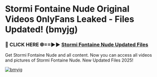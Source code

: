 # Stormi Fontaine Nude Original Videos 0nlyFans Leaked - Files Updated! (bmyjg)

<h3>🔴 CLICK HERE 🌐==►► <a href="https://tinyurl.com/y5r63du9" rel="nofollow">Stormi Fontaine Nude Updated Files</a></h3>

Get Stormi Fontaine Nude and all content. Now you can access all videos and pictures of Stormi Fontaine Nude. New Updated Files 2025!

[![bmyjg](https://i.imgur.com/UVo9nyh.gif)](https://tinyurl.com/y5r63du9)